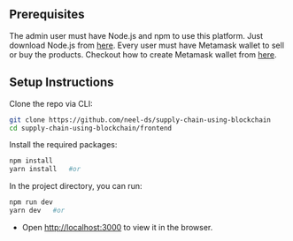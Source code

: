 ## Prerequisites

The admin user must have Node.js and npm to use this platform. Just download Node.js from [here](https://nodejs.org/en/download/). Every user must have Metamask wallet to sell or buy the products. Checkout how to create Metamask wallet from [here](https://polygon.technology/blog/getting-started-with-metamask-on-polygon).

## Setup Instructions

Clone the repo via CLI:
```sh
git clone https://github.com/neel-ds/supply-chain-using-blockchain
cd supply-chain-using-blockchain/frontend
```

Install the required packages:
```sh
npm install 
yarn install   #or
```

In the project directory, you can run:
```sh
npm run dev
yarn dev   #or
```

- Open [http://localhost:3000](http://localhost:3000) to view it in the browser.